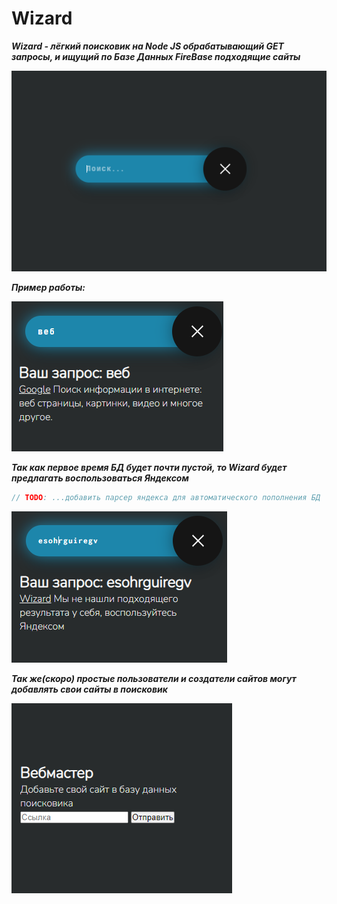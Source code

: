 # Wizard

***Wizard - лёгкий поисковик на Node JS обрабатывающий GET запросы, и ищущий по Базе Данных FireBase подходящие сайты***

![1](https://raw.githubusercontent.com/htmlcssphpjs/wizard/main/md/1.png)

***Пример работы:***

![2](https://raw.githubusercontent.com/htmlcssphpjs/wizard/main/md/2.png)

***Так как первое время БД будет почти пустой, то Wizard будет предлагать воспользоваться Яндексом***

```js
// TODO: ...добавить парсер яндекса для автоматического пополнения БД
```

![3](https://raw.githubusercontent.com/htmlcssphpjs/wizard/main/md/3.png)

***Так же(скоро) простые пользователи и создатели сайтов могут добавлять свои сайты в поисковик***

![4](https://raw.githubusercontent.com/htmlcssphpjs/wizard/main/md/4.png)
